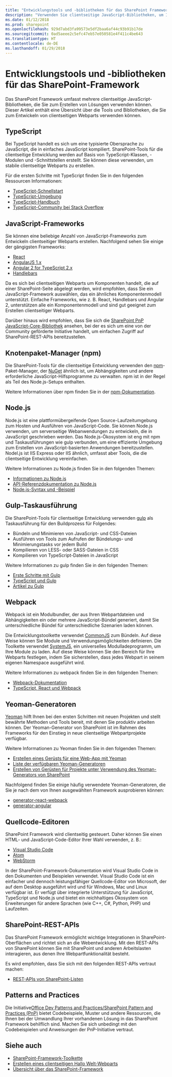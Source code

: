 ```yaml
---
title: "Entwicklungstools und -bibliotheken für das SharePoint Framework"
description: "Verwenden Sie clientseitige JavaScript-Bibliotheken, um Ihre Lösungen zu erstellen und clientseitige Webparts zu entwickeln."
ms.date: 01/12/2018
ms.prod: sharepoint
ms.openlocfilehash: 929d7abd3fa99573e5df2baa6af44c93b91b17de
ms.sourcegitcommit: 0ad5aeee2c5efc47eb57e050581e4f411c4be643
ms.translationtype: HT
ms.contentlocale: de-DE
ms.lasthandoff: 01/29/2018
---
```

# <a name="sharepoint-framework-development-tools-and-libraries"></a>Entwicklungstools und -bibliotheken für das SharePoint-Framework

Das SharePoint Framework umfasst mehrere clientseitige JavaScript-Bibliotheken, die Sie zum Erstellen von Lösungen verwenden können. Dieser Artikel enthält eine Übersicht über die Tools und Bibliotheken, die Sie zum Entwickeln von clientseitigen Webparts verwenden können.

## <a name="typescript"></a>TypeScript

Bei TypeScript handelt es sich um eine typisierte Obersprache zu JavaScript, die in einfaches JavaScript kompiliert. SharePoint-Tools für die clientseitige Entwicklung werden auf Basis von TypeScript-Klassen, -Modulen und -Schnittstellen erstellt. Sie können diese verwenden, um stabile clientseitige Webparts zu erstellen. 

Für die ersten Schritte mit TypeScript finden Sie in den folgenden Ressourcen Informationen:

* [TypeScript-Schnellstart](https://www.typescriptlang.org/docs/tutorial.html)
* [TypeScript-Umgebung](https://www.typescriptlang.org/play/index.html)
* [TypeScript-Handbuch](https://www.typescriptlang.org/docs/handbook/basic-types.html)
* [TypeScript-Community bei Stack Overflow](https://stackoverflow.com/questions/tagged/typescript)

## <a name="javascript-frameworks"></a>JavaScript-Frameworks
Sie können eine beliebige Anzahl von JavaScript-Frameworks zum Entwickeln clientseitiger Webparts erstellen. Nachfolgend sehen Sie einige der gängigsten Frameworks:

* [React](https://facebook.github.io/react/)
* [AngularJS 1.x](https://docs.angularjs.org/tutorial)
* [Angular 2 for TypeScript 2.x](https://angular.io/guide/quickstart)
* [Handlebars](http://handlebarsjs.com/)

Da es sich bei clientseitigen Webparts um Komponenten handelt, die auf einer SharePoint-Seite abgelegt werden, wird empfohlen, dass Sie ein JavaScript-Framework auswählen, das ein ähnliches Komponentenmodell unterstützt. Einfache Frameworks, wie z. B. React, Handlebars und Angular 2, unterstützen alle ein Komponentenmodell und sind gut geeignet zum Erstellen clientseitiger Webparts. 

Darüber hinaus wird empfohlen, dass Sie sich die [SharePoint PnP JavaScript-Core-Bibliothek](https://github.com/SharePoint/PnP-JS-Core) ansehen, bei der es sich um eine von der Community geförderte Initiative handelt, um einfachen Zugriff auf SharePoint-REST-APIs bereitzustellen. 

## <a name="node-package-manager-npm"></a>Knotenpaket-Manager (npm)

Die SharePoint-Tools für die clientseitige Entwicklung verwenden den [npm](https://www.npmjs.com/)-Paket-Manager, der [NuGet](https://www.nuget.org/) ähnlich ist, um Abhängigkeiten und andere erforderliche JavaScript-Hilfsprogramme zu verwalten. npm ist in der Regel als Teil des Node.js-Setups enthalten.

Weitere Informationen über npm finden Sie in der [npm-Dokumentation](https://docs.npmjs.com/).

## <a name="nodejs"></a>Node.js

Node.js ist eine plattformübergeifende Open Source-Laufzeitumgebung zum Hosten und Ausführen von JavaScript-Code. Sie können Node.js verwenden, um serverseitige Webanwendungen zu entwickeln, die in JavaScript geschrieben werden. Das Node.js-Ökosystem ist eng mit npm und Taskausführungen wie gulp verbunden, um eine effiziente Umgebung zum Erstellen von JavaScript-basierten Anwendungen bereitzustellen. Nodel.js ist IIS Express oder IIS ähnlich, umfasst aber Tools, die die clientseitige Entwicklung vereinfachen. 

Weitere Informationen zu Node.js finden Sie in den folgenden Themen:

* [Informationen zu Node.js](https://nodejs.org/en/about/)
* [API-Referenzdokumentation zu Node.js](https://nodejs.org/api/)
* [Node.js-Syntax und -Beispiel](https://nodejs.org/api/synopsis.html)

## <a name="gulp-task-runner"></a>Gulp-Taskausführung
Die SharePoint-Tools für clientseitige Entwicklung verwenden [gulp](http://gulpjs.com/) als Taskausführung für den Buildprozess für Folgendes:

* Bündeln und Minimieren von JavaScript- und CSS-Dateien
* Ausführen von Tools zum Aufrufen der Bündelungs- und Minimierungstasks vor jedem Build
* Kompilieren von LESS- oder SASS-Dateien in CSS
* Kompilieren von TypeScript-Dateien in JavaScript

Weitere Informationen zu gulp finden Sie in den folgenden Themen:

* [Erste Schritte mit Gulp](https://github.com/gulpjs/gulp/blob/master/docs/getting-started.md)
* [TypeScript und Gulp](https://www.typescriptlang.org/docs/handbook/gulp.html)
* [Artikel zu Gulp](https://github.com/gulpjs/gulp/blob/master/docs/README.md#articles)

## <a name="webpack"></a>Webpack

Webpack ist ein Modulbundler, der aus Ihren Webpartdateien und Abhängigkeiten ein oder mehrere JavaScript-Bündel generiert, damit Sie unterschiedliche Bündel für unterschiedliche Szenarien laden können.

Die Entwicklungstoolkette verwendet [CommonJS](https://webpack.js.org/) zum Bündeln. Auf diese Weise können Sie Module und Verwendungsmöglichkeiten definieren. Die Toolkette verwendet [SystemJS](https://github.com/systemjs/systemjs), ein universelles Modulladeprogramm, um Ihre Module zu laden. Auf diese Weise können Sie den Bereich für Ihre Webparts festlegen, indem Sie sicherstellen, dass jedes Webpart in seinem eigenen Namespace ausgeführt wird.

Weitere Informationen zu webpack finden Sie in den folgenden Themen:

* [Webpack-Dokumentation](https://webpack.js.org/)
* [TypeScript, React und Webpack](https://www.typescriptlang.org/docs/handbook/react-&-webpack.html)

## <a name="yeoman-generators"></a>Yeoman-Generatoren

[Yeoman](http://yeoman.io/) hilft Ihnen bei den ersten Schritten mit neuen Projekten und stellt bewährte Methoden und Tools bereit, mit denen Sie produktiv arbeiten können. Der Yeoman-Generator von SharePoint ist im Rahmen des Frameworks für den Einstieg in neue clientseitige Webpartprojekte verfügbar. 

Weitere Informationen zu Yeoman finden Sie in den folgenden Themen:

* [Erstellen eines Gerüsts für eine Web-App mit Yeoman](http://yeoman.io/codelab/index.html)
* [Liste der verfügbaren Yeoman-Generatoren](http://yeoman.io/generators/)
* [Erstellen von Gerüsten für Projekte unter Verwendung des Yeoman-Generators von SharePoint](toolchain/scaffolding-projects-using-yeoman-sharepoint-generator.md)

Nachfolgend finden Sie einige häufig verwendete Yeoman-Generatoren, die Sie je nach dem von Ihnen ausgewählten Framework ausprobieren können:

* [generator-react-webpack](https://github.com/react-webpack-generators/generator-react-webpack)
* [generator-angular](https://www.npmjs.com/package/generator-angular)

## <a name="source-code-editors"></a>Quellcode-Editoren

SharePoint Framework wird clientseitig gesteuert. Daher können Sie einen HTML- und JavaScript-Code-Editor Ihrer Wahl verwenden, z. B.:

* [Visual Studio Code](https://code.visualstudio.com/)
* [Atom](https://atom.io)
* [WebStorm](https://www.jetbrains.com/webstorm)

In der SharePoint-Framework-Dokumentation wird Visual Studio Code in den Dokumenten und Beispielen verwendet. Visual Studio Code ist ein einfacher und dennoch leistungsfähiger Quellcode-Editor von Microsoft, der auf dem Desktop ausgeführt wird und für Windows, Mac und Linux verfügbar ist. Er verfügt über integrierte Unterstützung für JavaScript, TypeScript und Node.js und bietet ein reichhaltiges Ökosystem von Erweiterungen für andere Sprachen (wie C++, C#, Python, PHP) und Laufzeiten.

## <a name="sharepoint-rest-apis"></a>SharePoint-REST-APIs

Das SharePoint Framework ermöglicht wichtige Integrationen in SharePoint-Oberflächen und richtet sich an die Webentwicklung. Mit den REST-APIs von SharePoint können Sie mit SharePoint und anderen Arbeitslasten interagieren, aus denen Ihre Webpartfunktionalität besteht. 

Es wird empfohlen, dass Sie sich mit den folgenden REST-APIs vertraut machen:

* [REST-APIs von SharePoint-Listen](../sp-add-ins/working-with-lists-and-list-items-with-rest.md)

## <a name="patterns-and-practices"></a>Patterns and Practices

Die Initiative[Office Dev Patterns and Practices/SharePoint Pattern and Practices (PnP)](http://aka.ms/officedevpnp) bietet Codebeispiele, Muster und andere Ressourcen, die Ihnen bei der Umwandlung Ihrer vorhandenen Lösung in das SharePoint Framework behilflich sind. Machen Sie sich unbedingt mit den Codebeispielen und Anweisungen der PnP-Initiative vertraut.

## <a name="see-also"></a>Siehe auch

* [SharePoint-Framework-Toolkette](toolchain/sharepoint-framework-toolchain.md)
* [Erstellen eines clientseitigen Hallo Welt-Webparts](web-parts/get-started/build-a-hello-world-web-part.md)
* [Übersicht über das SharePoint-Framework](sharepoint-framework-overview.md)
